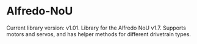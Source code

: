 # Alfredo-NoU
Current library version: v1.01.
Library for the Alfredo NoU v1.7. Supports motors and servos, and has helper methods for different drivetrain types.